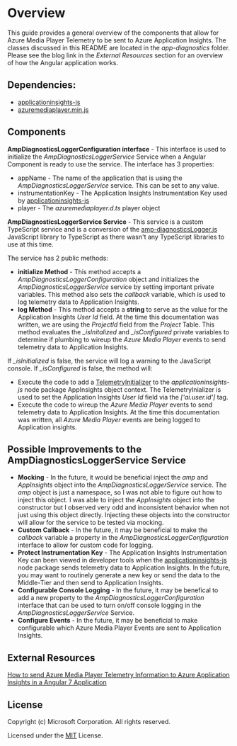 # Overview

This guide provides a general overview of the components that allow for Azure Media Player Telemetry to be sent to Azure Application Insights.  The classes discussed in this README are located in the *app-diagnostics* folder.  Please see the blog link in the *External Resources* section for an overview of how the Angular application works.

## Dependencies:
* [applicationinsights-js](https://www.npmjs.com/package/applicationinsights-js)
* [azuremediaplayer.min.js](https://amp.azure.net/libs/amp/latest/azuremediaplayer.min.js)

## Components

**AmpDiagnosticsLoggerConfiguration interface** - This interface is used to initialize the *AmpDiagnosticsLoggerService* Service when a Angular Component is ready to use the service.  The interface has 3 properties:

* appName - The name of the application that is using the *AmpDiagnosticsLoggerService* service.  This can be set to any value.
* instrumentationKey - The Application Insights Instrumentation Key used by [applicationinsights-js](https://www.npmjs.com/package/applicationinsights-js)
* player - The *azuremediaplayer.d.ts* player object


**AmpDiagnosticsLoggerService Service**  - This service is a custom TypeScript service and is a conversion of the [amp-diagnosticsLogger.js](https://github.com/Azure-Samples/media-services-javascript-azure-media-player-diagnostic-logger-plugin/blob/master/amp-diagnosticsLogger.js) JavaScript library to TypeScript as there wasn't any TypeScript libraries to use at this time.


The service has 2 public methods:
* **initialize Method** - This method accepts a *AmpDiagnosticsLoggerConfiguration* object and initializes the *AmpDiagnosticsLoggerService* service by setting important private variables.  This method also sets the *callback* variable, which is used to log telemetry data to Application Insights.
* **log Method** - This method accepts a **string** to serve as the value for the Application Insights *User Id* field.  At the time this documentation was written, we are using the *ProjectId* field from the *Project* Table. This method evaluates the *_isInitalized* and *_isConfigured* private variables to determine if plumbing to wireup the *Azure Media Player* events to send telemetry data to Application Insights.

If *_isInitialized* is false, the service will log a warning to the JavaScript console.  If *_isConfigured* is false,  the method will:
* Execute the code to add a [TelemetryInitializer](https://github.com/Microsoft/ApplicationInsights-JS/blob/master/API-reference.md) to the *applicationinsights-js* node package AppInsights object context.  The TelemetryInializer is used to set the Application Insights *User Id* field via the *['ai.user.id']* tag.
* Execute the code to wireup the *Azure Media Player* events to send telemetry data to Application Insights.  At the time this documentation was written, all *Azure Media Player* events are being logged to Application insights.

## Possible Improvements to the AmpDiagnosticsLoggerService Service
* **Mocking** - In the future, it would be beneficial inject the *amp* and *AppInsights* object into the *AmpDiagnosticsLoggerService* service.  The *amp* object is just a namespace, so I was not able to figure out how to inject this object.  I was able to inject the *AppInsights* object into the constructor but I observed very odd and inconsistent behavior when not just using this object directly.  Injecting these objects into the constructor will allow for the service to be tested via mocking.
* **Custom Callback** - In the future, it may be beneficial to make the *callback* variable a property in the *AmpDiagnosticsLoggerConfiguration* interface to allow for custom code for logging.
* **Protect Instrumentation Key** - The Application Insights Instrumentation Key can been viewed in developer tools when the [applicationinsights-js](https://www.npmjs.com/package/applicationinsights-js) node package sends telemetry data to Application Insights.  In the future, you may want to routinely generate a new key or send the data to the Middle-Tier and then send to Application Insights.
* **Configurable Console Logging** - In the future, it may be benefical to add a new property to the *AmpDiagnosticsLoggerConfiguration* interface that can be used to turn on/off console logging in the *AmpDiagnosticsLoggerService* Service.  
* **Configure Events** - In the future, it may be beneficial to make configurable which Azure Media Player Events are sent to Application Insights.

## External Resources
[How to send Azure Media Player Telemetry Information to Azure Application Insights in a Angular 7 Application](https://blog.michaeldeongreen.com/post/how-to-send-azure-media-player-telemetry-information-to-azure-application-insights-in-a-angular-7-application)

## License

Copyright (c) Microsoft Corporation. All rights reserved.

Licensed under the [MIT](https://github.com/michaeldeongreen/angular7-amp-appinsights-demo/blob/master/LICENSE.txt) License.